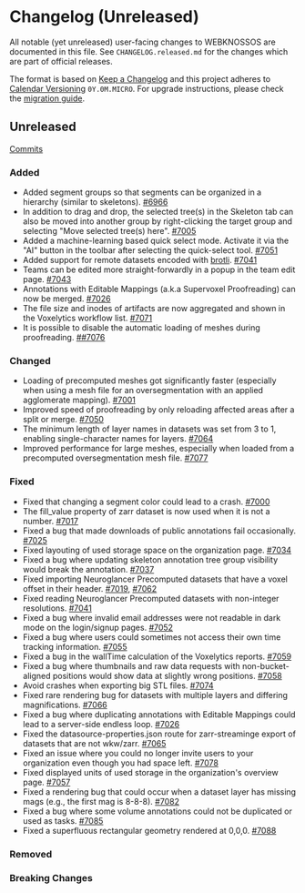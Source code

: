 # Changelog (Unreleased)

All notable (yet unreleased) user-facing changes to WEBKNOSSOS are documented in this file.
See `CHANGELOG.released.md` for the changes which are part of official releases.

The format is based on [Keep a Changelog](http://keepachangelog.com/en/1.0.0/)
and this project adheres to [Calendar Versioning](http://calver.org/) `0Y.0M.MICRO`.
For upgrade instructions, please check the [migration guide](MIGRATIONS.released.md).

## Unreleased
[Commits](https://github.com/scalableminds/webknossos/compare/23.05.2...HEAD)

### Added
- Added segment groups so that segments can be organized in a hierarchy (similar to skeletons). [#6966](https://github.com/scalableminds/webknossos/pull/6966)
- In addition to drag and drop, the selected tree(s) in the Skeleton tab can also be moved into another group by right-clicking the target group and selecting "Move selected tree(s) here". [#7005](https://github.com/scalableminds/webknossos/pull/7005)
- Added a machine-learning based quick select mode. Activate it via the "AI" button in the toolbar after selecting the quick-select tool. [#7051](https://github.com/scalableminds/webknossos/pull/7051)
- Added support for remote datasets encoded with [brotli](https://datatracker.ietf.org/doc/html/rfc7932). [#7041](https://github.com/scalableminds/webknossos/pull/7041)
- Teams can be edited more straight-forwardly in a popup in the team edit page. [#7043](https://github.com/scalableminds/webknossos/pull/7043)
- Annotations with Editable Mappings (a.k.a Supervoxel Proofreading) can now be merged. [#7026](https://github.com/scalableminds/webknossos/pull/7026)
- The file size and inodes of artifacts are now aggregated and shown in the Voxelytics workflow list. [#7071](https://github.com/scalableminds/webknossos/pull/7071)
- It is possible to disable the automatic loading of meshes during proofreading. [##7076](https://github.com/scalableminds/webknossos/pull/7076)

### Changed
- Loading of precomputed meshes got significantly faster (especially when using a mesh file for an oversegmentation with an applied agglomerate mapping). [#7001](https://github.com/scalableminds/webknossos/pull/7001)
- Improved speed of proofreading by only reloading affected areas after a split or merge. [#7050](https://github.com/scalableminds/webknossos/pull/7050)
- The minimum length of layer names in datasets was set from 3 to 1, enabling single-character names for layers. [#7064](https://github.com/scalableminds/webknossos/pull/7064)
- Improved performance for large meshes, especially when loaded from a precomputed oversegmentation mesh file. [#7077](https://github.com/scalableminds/webknossos/pull/7077)

### Fixed
- Fixed that changing a segment color could lead to a crash. [#7000](https://github.com/scalableminds/webknossos/pull/7000)
- The fill_value property of zarr dataset is now used when it is not a number. [#7017](https://github.com/scalableminds/webknossos/pull/7017)
- Fixed a bug that made downloads of public annotations fail occasionally. [#7025](https://github.com/scalableminds/webknossos/pull/7025)
- Fixed layouting of used storage space on the organization page. [#7034](https://github.com/scalableminds/webknossos/pull/7034)
- Fixed a bug where updating skeleton annotation tree group visibility would break the annotation. [#7037](https://github.com/scalableminds/webknossos/pull/7037)
- Fixed importing Neuroglancer Precomputed datasets that have a voxel offset in their header. [#7019](https://github.com/scalableminds/webknossos/pull/7019), [#7062](https://github.com/scalableminds/webknossos/pull/7062)
- Fixed reading Neuroglancer Precomputed datasets with non-integer resolutions. [#7041](https://github.com/scalableminds/webknossos/pull/7041)
- Fixed a bug where invalid email addresses were not readable in dark mode on the login/signup pages. [#7052](https://github.com/scalableminds/webknossos/pull/7052)
- Fixed a bug where users could sometimes not access their own time tracking information. [#7055](https://github.com/scalableminds/webknossos/pull/7055)
- Fixed a bug in the wallTime calculation of the Voxelytics reports. [#7059](https://github.com/scalableminds/webknossos/pull/7059) 
- Fixed a bug where thumbnails and raw data requests with non-bucket-aligned positions would show data at slightly wrong positions. [#7058](https://github.com/scalableminds/webknossos/pull/7058)
- Avoid crashes when exporting big STL files. [#7074](https://github.com/scalableminds/webknossos/pull/7074)
- Fixed rare rendering bug for datasets with multiple layers and differing magnifications. [#7066](https://github.com/scalableminds/webknossos/pull/7066)
- Fixed a bug where duplicating annotations with Editable Mappings could lead to a server-side endless loop. [#7026](https://github.com/scalableminds/webknossos/pull/7026)
- Fixed the datasource-properties.json route for zarr-streaminge export of datasets that are not wkw/zarr.  [#7065](https://github.com/scalableminds/webknossos/pull/7065)
- Fixed an issue where you could no longer invite users to your organization even though you had space left. [#7078](https://github.com/scalableminds/webknossos/pull/7078)
- Fixed displayed units of used storage in the organization's overview page. [#7057](https://github.com/scalableminds/webknossos/pull/7057)
- Fixed a rendering bug that could occur when a dataset layer has missing mags (e.g., the first mag is 8-8-8). [#7082](https://github.com/scalableminds/webknossos/pull/7082)
- Fixed a bug where some volume annotations could not be duplicated or used as tasks. [#7085](https://github.com/scalableminds/webknossos/pull/7085)
- Fixed a superfluous rectangular geometry rendered at 0,0,0. [#7088](https://github.com/scalableminds/webknossos/pull/7088)

### Removed

### Breaking Changes
